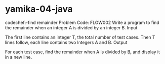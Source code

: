 # yamika-04-java
codechef:-find remainder
Problem Code: FLOW002
 Write a program to find the remainder when an integer A is divided by an integer B.
Input

The first line contains an integer T, the total number of test cases. Then T lines follow, each line contains two Integers A and B.
Output

For each test case, find the remainder when A is divided by B, and display it in a new line.
